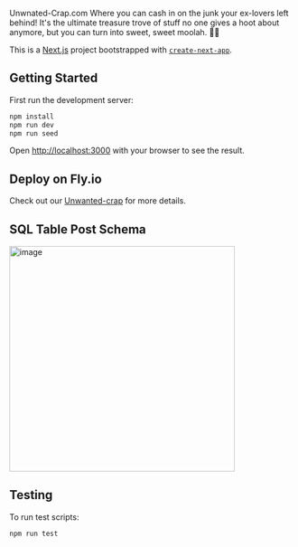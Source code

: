 Unwnated-Crap.com  Where you can cash in on the junk your ex-lovers left behind! It's the ultimate treasure trove of stuff no one gives a hoot about anymore, but you can turn into sweet, sweet moolah. 🤑💩

This is a [Next.js](https://nextjs.org/) project bootstrapped with [`create-next-app`](https://github.com/vercel/next.js/tree/canary/packages/create-next-app).

## Getting Started

First run the development server:

```bash
npm install
npm run dev
npm run seed
```

Open [http://localhost:3000](http://localhost:3000) with your browser to see the result.

## Deploy on Fly.io

Check out our [Unwanted-crap](https://unwanted-crap.fly.dev) for more details.


## SQL Table Post Schema

<img width="399" alt="image" src="https://github.com/fac28/unwanted-crap/assets/44486576/68eebdef-b366-42cc-ab1f-744b23caa488">


## Testing

To run test scripts:

```npm run test```


